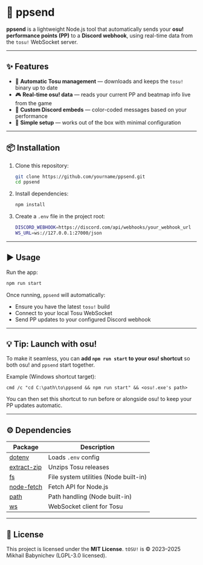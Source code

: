 # 🎯 ppsend

**ppsend** is a lightweight Node.js tool that automatically sends your **osu! performance points (PP)** to a **Discord webhook**, using real-time data from the `tosu!` WebSocket server.

---

## ✨ Features

* 🚀 **Automatic Tosu management** — downloads and keeps the `tosu!` binary up to date
* 🎮 **Real-time osu! data** — reads your current PP and beatmap info live from the game
* 🎨 **Custom Discord embeds** — color-coded messages based on your performance
* 🔧 **Simple setup** — works out of the box with minimal configuration

---

## 📦 Installation

1. Clone this repository:

   ```bash
   git clone https://github.com/yourname/ppsend.git
   cd ppsend
   ```

2. Install dependencies:

   ```bash
   npm install
   ```

3. Create a `.env` file in the project root:

   ```bash
   DISCORD_WEBHOOK=https://discord.com/api/webhooks/your_webhook_url
   WS_URL=ws://127.0.0.1:27000/json
   ```

---

## ▶️ Usage

Run the app:

```bash
npm run start
```

Once running, `ppsend` will automatically:

* Ensure you have the latest `tosu!` build
* Connect to your local Tosu WebSocket
* Send PP updates to your configured Discord webhook

---

## 💡 Tip: Launch with osu!

To make it seamless, you can **add `npm run start` to your osu! shortcut** so both osu! and `ppsend` start together.

Example (Windows shortcut target):

```
cmd /c "cd C:\path\to\ppsend && npm run start" && <osu!.exe's path>
```

You can then set this shortcut to run before or alongside osu! to keep your PP updates automatic.

---

## ⚙️ Dependencies

| Package                                                  | Description                           |
| -------------------------------------------------------- | ------------------------------------- |
| [dotenv](https://www.npmjs.com/package/dotenv)           | Loads `.env` config                   |
| [extract-zip](https://www.npmjs.com/package/extract-zip) | Unzips Tosu releases                  |
| [fs](https://www.npmjs.com/package/fs)                   | File system utilities (Node built-in) |
| [node-fetch](https://www.npmjs.com/package/node-fetch)   | Fetch API for Node.js                 |
| [path](https://www.npmjs.com/package/path)               | Path handling (Node built-in)         |
| [ws](https://www.npmjs.com/package/ws)                   | WebSocket client for Tosu             |

---

## 🧾 License

This project is licensed under the **MIT License**.
`tOSU!` is © 2023–2025 Mikhail Babynichev (LGPL-3.0 licensed).
